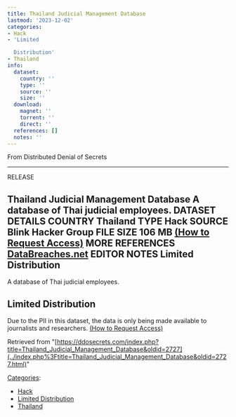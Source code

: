 ```yaml
---
title: Thailand Judicial Management Database
lastmod: '2023-12-02'
categories:
- Hack
- 'Limited

  Distribution'
- Thailand
info:
  dataset:
    country: ''
    type: ''
    source: ''
    size: ''
  download:
    magnet: ''
    torrent: ''
    direct: ''
  references: []
  notes: ''
---
```




From Distributed Denial of Secrets

---
RELEASE

**Thailand Judicial Management Database**
A database of Thai judicial employees.
DATASET DETAILS
**COUNTRY** Thailand
**TYPE** Hack
**SOURCE** Blink Hacker Group
**FILE SIZE** 106 MB
[(How to Request Access)](Contact.html#Request_Access "Contact")
MORE
**REFERENCES**
[DataBreaches.net](https://www.databreaches.net/thai-justice-system-hacked-by-blink-hacker-group-personal-info-dumped/)
**EDITOR NOTES**
Limited Distribution
---

A database of Thai judicial employees.

## Limited Distribution

Due to the PII in this dataset, the data is only being made available to
journalists and researchers. [(How to Request
Access)](Contact.html#Request_Access "Contact")

Retrieved from
"[https://ddosecrets.com/index.php?title=Thailand_Judicial_Management_Database&oldid=2727](../index.php%3Ftitle=Thailand_Judicial_Management_Database&oldid=2727.html)"

[Categories](./Special:Categories.html "Special:Categories"):

- [Hack](./Category:Hack.html "Category:Hack")
- [Limited
Distribution](./Category:Limited_Distribution.html "Category:Limited Distribution")
- [Thailand](./Category:Thailand.html "Category:Thailand")
